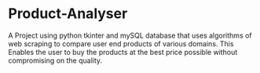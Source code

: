 # Product-Analyser
A Project using python tkinter and mySQL database that uses algorithms of web scraping to compare user end products of various domains.
This Enables the user to buy the products at the best price possible without compromising on the quality. 
